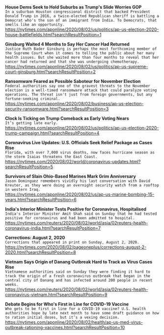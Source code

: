 **House Dems Seek to Hold Suburbs as Trump's Slide Worries GOP**\
`In a suburban Houston congressional district that backed President Donald Trump in 2016, a twice-elected Republican sheriff is battling a Democrat who's the son of an immigrant from India. To Democrats, that smells like an opportunity.`\
https://nytimes.com/aponline/2020/08/02/us/politics/ap-us-election-2020-house-battlefields.html?searchResultPosition=1

**Ginsburg Waited 4 Months to Say Her Cancer Had Returned**\
`Justice Ruth Bader Ginsburg is perhaps the most forthcoming member of the Supreme Court when it comes to telling the public about her many health issues. But she waited more than four months to reveal that her cancer had returned and that she was undergoing chemotherapy.`\
https://nytimes.com/aponline/2020/08/02/us/politics/ap-us-supreme-court-ginsburg.html?searchResultPosition=2

**Ransomware Feared as Possible Saboteur for November Election**\
`Federal authorities say one of the gravest threats to the November election is a well-timed ransomware attack that could paralyze voting operations. The threat isn't just from foreign governments, but any fortune-seeking criminal.`\
https://nytimes.com/aponline/2020/08/02/business/ap-us-election-security-ransomware.html?searchResultPosition=3

**Clock Is Ticking on Trump Comeback as Early Voting Nears**\
`It’s getting late early.`\
https://nytimes.com/aponline/2020/08/02/us/politics/ap-us-election-2020-trump-campaign.html?searchResultPosition=4

**Coronavirus Live Updates: U.S. Officials Seek Relief Package as Cases Rise**\
`Florida, with over 7,000 virus deaths, now faces hurricane season as the storm Isaias threatens the East Coast.`\
https://nytimes.com/2020/08/02/world/coronavirus-updates.html?searchResultPosition=5

**Survivors of Slain Ohio-Based Marines Mark Grim Anniversary**\
`Jason Dominguez remembers vividly his last conversation with David Kreuter, as they were doing an overnight security watch from a rooftop in western Iraq. `\
https://nytimes.com/aponline/2020/08/02/us/ap-us-marine-bombing-15-years.html?searchResultPosition=6

**India's Interior Minister Tests Positive for Coronavirus, Hospitalised**\
`India's Interior Minister Amit Shah said on Sunday that he had tested positive for coronavirus and had been admitted to hospital.`\
https://nytimes.com/reuters/2020/08/02/world/asia/02reuters-health-coronavirus-india.html?searchResultPosition=7

**Corrections: August 2, 2020**\
`Corrections that appeared in print on Sunday, August 2, 2020.`\
https://nytimes.com/2020/08/02/pageoneplus/corrections-august-2-2020.html?searchResultPosition=8

**Vietnam Says Origin of Danang Outbreak Hard to Track as Virus Cases Rise**\
`Vietnamese authorities said on Sunday they were finding it hard to track the origin of a fresh coronavirus outbreak that began in the central city of Danang and has infected around 200 people in recent weeks.`\
https://nytimes.com/reuters/2020/08/02/world/asia/02reuters-health-coronavirus-vietnam.html?searchResultPosition=9

**Debate Begins for Who's First in Line for COVID-19 Vaccine**\
`Who gets to be first in line for a COVID-19 vaccine? U.S. health authorities hope by late next month to have some draft guidance on how to ration initial doses, but it’s a vexing decision. `\
https://nytimes.com/aponline/2020/08/02/health/ap-us-med-virus-outbreak-rationing-vaccines.html?searchResultPosition=10

